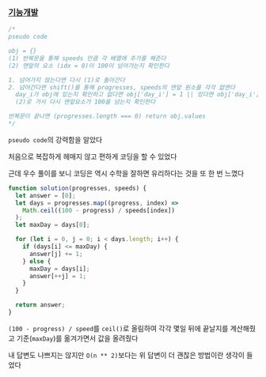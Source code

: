 ### [기능개발](https://programmers.co.kr/learn/courses/30/lessons/42586)

```js
/*
pseudo code

obj = {}
(1) 반복문을 통해 speeds 만큼 각 배열에 추가를 해준다
(2) 맨앞의 요소 (idx = 0)이 100이 넘어가는지 확인한다

1. 넘어가지 않는다면 다시 (1)로 돌아간다
2. 넘어간다면 shift()를 통해 progresses, speeds의 맨앞 원소를 각각 없앤다
  day_i가 obj에 있는지 확인하고 없다면 obj['day_i'] = 1 || 있다면 obj['day_i']++;
  (2)로 가서 다시 맨앞요소가 100을 넘는지 확인한다

반복문이 끝나면 (progresses.length === 0) return obj.values
*/
```

`pseudo code`의 강력함을 알았다

처음으로 복잡하게 헤매지 않고 편하게 코딩을 할 수 있었다

근데 우수 풀이를 보니 코딩은 역시 수학을 잘하면 유리하다는 것을 또 한 번 느꼈다

```js
function solution(progresses, speeds) {
  let answer = [0];
  let days = progresses.map((progress, index) =>
    Math.ceil((100 - progress) / speeds[index])
  );
  let maxDay = days[0];

  for (let i = 0, j = 0; i < days.length; i++) {
    if (days[i] <= maxDay) {
      answer[j] += 1;
    } else {
      maxDay = days[i];
      answer[++j] = 1;
    }
  }

  return answer;
}
```
`(100 - progress) / speed`를 `ceil()`로 올림하여 각각 몇일 뒤에 끝날지를 계산해줬고 기준(`maxDay`)를 옮겨가면서 값을 올려줬다

내 답변도 나쁘지는 않지만 `O(n ** 2)`보다는 위 답변이 더 괜찮은 방법이란 생각이 들었다